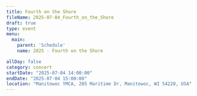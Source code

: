 ```yaml
---
title: Fourth on the Shore
fileName: 2025-07-04_Fourth_on_the_Shore
draft: true
type: event
menu: 
  main:
    parent: 'Schedule'
    name: 2025 - Fourth on the Shore

allDay: false
category: concert
startDate: "2025-07-04 14:00:00"
endDate: "2025-07-04 15:00:00"
location: "Manitowoc YMCA, 205 Maritime Dr, Manitowoc, WI 54220, USA"
---
```

